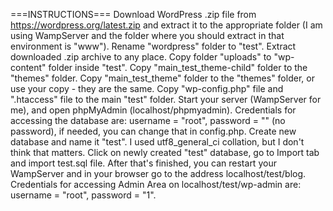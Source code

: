 ===INSTRUCTIONS===
Download WordPress .zip file from https://wordpress.org/latest.zip and extract it to the appropriate folder (I am using WampServer and the folder where you should extract in that environment is "www"). Rename "wordpress" folder to "test".
Extract downloaded .zip archive to any place.
Copy folder "uploads" to "wp-content" folder inside "test".
Copy "main_test_theme-child" folder to the "themes" folder.
Copy "main_test_theme" folder to the "themes" folder, or use your copy - they are the same.
Copy "wp-config.php" file and ".htaccess" file to the main "test" folder.
Start your server (WampServer for me), and open phpMyAdmin (localhost/phpmyadmin). Credentials for accessing the database are: username = "root", password = "" (no password), if needed, you can change that in config.php.
Create new database and name it "test". I used utf8_general_ci collation, but I don't think that matters.
Click on newly created "test" database, go to Import tab and import test.sql file. After that's finished, you can restart your WampServer and in your browser go to the address localhost/test/blog.
Credentials for accessing Admin Area on localhost/test/wp-admin are: username = "root", password = "1".

